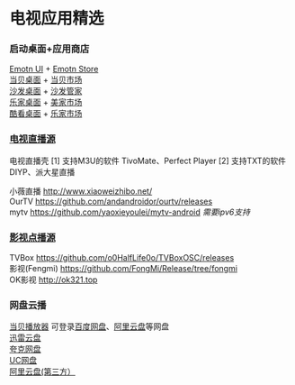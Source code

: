 # 电视应用精选

### 启动桌面+应用商店

[Emotn UI](https://app.emotn.com/ui/) + [Emotn Store](https://app.emotn.com/)  
[当贝桌面](https://www.dangbei.com/zhuomian/) + [当贝市场](https://www.dangbei.com/apps/)  
[沙发桌面](https://www.shafa.com/launcher) + [沙发管家](https://www.shafa.com/market)  
[乐家桌面](https://lejiazm.com/) + [美家市场](https://www.mjapk.com/mjapp/)  
[酷看桌面](http://www.ikukan.com/) + [乐家市场](https://www.lejiamk.com/index)  

### [电视直播](https://vinswu.lanzouw.com/b0e6di7ze "下载直播软件，密码1024")[源](https://github.com/vinswu/vinswu.github.io/blob/main/live/readme.md#直播源 "直播源分享")

电视直播壳 [1] 支持M3U的软件 TivoMate、Perfect Player  [2] 支持TXT的软件 DIYP、派大星直播  

小薇直播 http://www.xiaoweizhibo.net/  
OurTV https://github.com/andandroidor/ourtv/releases  
mytv https://github.com/yaoxieyoulei/mytv-android *需要ipv6支持*  

### [影视点播](https://vinswu.lanzouw.com/b0e6mo2aj "下载点播软件，密码1024")[源](https://github.com/vinswu/vinswu.github.io/tree/main/tvbox#在线接口 "点播源分享")

TVBox https://github.com/o0HalfLife0o/TVBoxOSC/releases   
影视(Fengmi) https://github.com/FongMi/Release/tree/fongmi  
OK影视 http://ok321.top  

### 网盘云播

[当贝播放器](https://www.dangbei.com/player/) 可登录[百度网盘](https://pan.baidu.com/download)、[阿里云盘](https://www.alipan.com/download/tvdownload)等网盘  
[迅雷云盘](https://tv.xunlei.com/)  
[夸克网盘](https://pan.quark.cn/)  
[UC网盘](https://drive.uc.cn/)  
[阿里云盘(第三方）](https://aliyunpantv.pages.dev/download.html)  
